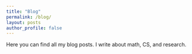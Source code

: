 ```yaml
---
title: "Blog"
permalink: /blog/
layout: posts
author_profile: false
---
```

<!-- {% include inline-network.html %} -->

Here you can find all my blog posts. I write about math, CS, and research.

<!-- <div id="network-graph"></div>

<script src="https://d3js.org/d3.v6.min.js"></script>
<script src="/assets/js/network.js"></script>

<script type="module">
  import NetworkGraph from '/assets/js/network.js';
  fetch('/assets/static/blog_nodes.json')
    .then(response => response.json())
    .then(data => {
      const networkGraph = new NetworkGraph(data, 'network-graph');
    });
</script> -->